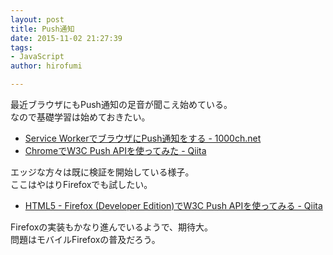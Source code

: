 ```yaml
---
layout: post
title: Push通知
date: 2015-11-02 21:27:39
tags:
- JavaScript
author: hirofumi

---
```

最近ブラウザにもPush通知の足音が聞こえ始めている。  
なので基礎学習は始めておきたい。

-   [Service WorkerでブラウザにPush通知をする - 1000ch.net](https://1000ch.net/posts/2015/service-worker-push-notification.html)
-   [ChromeでW3C Push APIを使ってみた - Qiita](http://qiita.com/tomoyukilabs/items/8fffb4280c1914b6aa3d)

エッジな方々は既に検証を開始している様子。  
ここはやはりFirefoxでも試したい。

-   [HTML5 - Firefox (Developer Edition)でW3C Push APIを使ってみる - Qiita](http://qiita.com/tomoyukilabs/items/c7268aa29447a1d0a3fb)

Firefoxの実装もかなり進んでいるようで、期待大。  
問題はモバイルFirefoxの普及だろう。